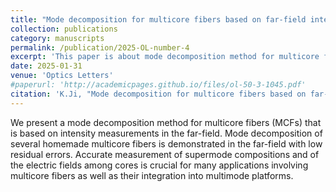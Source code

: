```yaml
---
title: "Mode decomposition for multicore fibers based on far-field intensity measurements"
collection: publications
category: manuscripts
permalink: /publication/2025-OL-number-4
excerpt: 'This paper is about mode decomposition method for multicore fibers.'
date: 2025-01-31
venue: 'Optics Letters'
#paperurl: 'http://academicpages.github.io/files/ol-50-3-1045.pdf'
citation: 'K.Ji, "Mode decomposition for multicore fibers based on far-field intensity measurements," Opt. Lett. 50, 1045-1048 (2025).'
---
```


We present a mode decomposition method for multicore fibers (MCFs) that is based on intensity measurements in the far-field. Mode decomposition of several homemade multicore fibers is demonstrated in the far-field with low residual errors. Accurate measurement of supermode compositions and of the electric fields among cores is crucial for many applications involving multicore fibers as well as their integration into multimode platforms.

